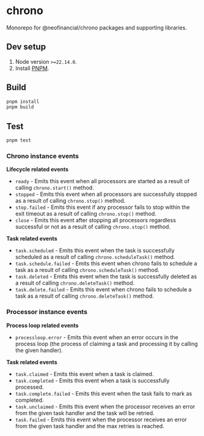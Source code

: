 # chrono

Monorepo for @neofinancial/chrono packages and supporting libraries.

## Dev setup

1. Node version `>=22.14.0`.
1. Install [PNPM](https://pnpm.io/installation#using-corepack).

## Build

```sh
pnpm install
pnpm build
```

## Test

```sh
pnpm test
```

### Chrono instance events

**Lifecycle related events**
- `ready` - Emits this event when all processors are started as a result of calling `chrono.start()` method.
- `stopped` - Emits this event when all processors are successfully stopped as a result of calling `chrono.stop()` method.
- `stop.failed` - Emits this event if any processor fails to stop within the exit timeout as a result of calling `chrono.stop()` method.
- `close` - Emits this event after stopping all processors regardless successful or not as a result of calling `chrono.stop()` method.

**Task related events**
- `task.scheduled` - Emits this event when the task is successfully scheduled as a result of calling `chrono.scheduleTask()` method.
- `task.schedule.failed` - Emits this event when chrono fails to schedule a task as a result of calling `chrono.scheduleTask()` method.
- `task.deleted` - Emits this event when the task is successfully deleted as a result of calling `chrono.deleteTask()` method.
- `task.delete.failed` - Emits this event when chrono fails to schedule a task as a result of calling `chrono.deleteTask()` method.

### Processor instance events

**Process loop related events**
- `processloop.error` - Emits this event when an error occurs in the process loop (the process of claiming a task and processing it by calling the given handler).

**Task related events**
- `task.claimed` - Emits this event when a task is claimed.
- `task.completed` - Emits this event when a task is successfully processed.
- `task.complete.failed` -  Emits this event when the task fails to mark as completed.
- `task.unclaimed` - Emits this event when the processor receives an error from the given task handler and the task will be retried.
- `task.failed` - Emits this event when the processor receives an error from the given task handler and the max retries is reached.
